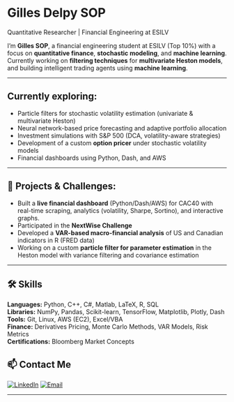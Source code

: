 # Gilles Delpy SOP
Quantitative Researcher | Financial Engineering at ESILV 

I’m **Gilles SOP**, a financial engineering student at ESILV (Top 10%) with a focus on **quantitative finance**, **stochastic modeling**, and **machine learning**.  
Currently working on **filtering techniques** for **multivariate Heston models**, and building intelligent trading agents using **machine learning**.

---

##  Currently exploring:
- Particle filters for stochastic volatility estimation (univariate & multivariate Heston)
- Neural network-based price forecasting and adaptive portfolio allocation
- Investment simulations with S&P 500 (DCA, volatility-aware strategies)
- Development of a custom **option pricer** under stochastic volatility models
- Financial dashboards using Python, Dash, and AWS

---

## 💼 Projects & Challenges:
- Built a **live financial dashboard** (Python/Dash/AWS) for CAC40 with real-time scraping, analytics (volatility, Sharpe, Sortino), and interactive graphs.
- Participated in the **NextWise Challenge** 
- Developed a **VAR-based macro-financial analysis** of US and Canadian indicators in R (FRED data)
- Working on a custom **particle filter for parameter estimation** in the Heston model with variance filtering and covariance estimation

---

## 🛠 Skills

**Languages:** Python, C++, C#, Matlab, LaTeX, R, SQL  
**Libraries:** NumPy, Pandas, Scikit-learn, TensorFlow, Matplotlib, Plotly, Dash  
**Tools:** Git, Linux, AWS (EC2), Excel/VBA  
**Finance:** Derivatives Pricing, Monte Carlo Methods, VAR Models, Risk Metrics  
**Certifications:** Bloomberg Market Concepts



## 📫 Contact Me  
[![LinkedIn](https://img.shields.io/badge/LinkedIn-blue?logo=linkedin&logoColor=white)](https://www.linkedin.com/in/delpy-sop/)
[![Email](https://img.shields.io/badge/Email-red?logo=gmail&logoColor=white)](mailto:delpysop@gmail.com)

---

